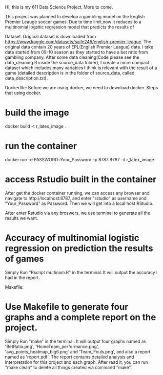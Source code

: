 Hi, this is my 611 Data Science Project. More to come.

This project was planned to develop a gambling model on the English Premier Leauge soccer games. Due to time limit,now it reduces to a multinomial logsitic regression model that predicts the results of 

Dataset:
Original dataset is downloaded from https://www.kaggle.com/datasets/saife245/english-premier-league.
The original data contain 20 years of EPL(English Premier League) data. I take data started from 09-10 season as they started to have a bet ratio from gambling company. After some data cleaning(Code please see the data_cleaning.R inside the source_data folder), I create a more compact dataset which includes many variables I think is relevant with the result of a game (detailed description is in the folder of source_data, called data_description.txt).

Dockerfile:
Before we are using docker, we need to download docker.
Steps that using docker.
# build the image
docker build -t r_latex_image .
# run the container
docker run -e PASSWORD=Your_Password -p 8787:8787 -it r_latex_image
# access Rstudio built in the container
After get the docker container running, we can access any browser and navigate to http://localhost:8787, and enter "rstudio" as username and "Your_Password" as Password. Then we will get into a local host RStudio.

After enter Rstudio via any broswers, we use terminal to generate all the results we want. 
# Accuracy of multinomial logistic regression on prediction the results of games
Simply Run "Rscript multinom.R" in the terminal. It will output the accuracy I had in the report.

Makefile:
# Use Makefile to generate four graphs and a complete report on the project.
Simply Run "make" in the terminal. It will output four graphs named as 'BetRatio.png', 'HomeTeam_performance.png', 'avg_points_heatmap_big6.png' and 'Team_Fouls.png', and also a report named as 'report.pdf'. The report contains detailed analysis and interpretation for this project and each graph.
After read it, you can run "make clean" to delete all things created via command "make".